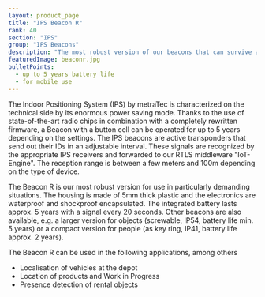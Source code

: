 ```yaml
---
layout: product_page
title: "IPS Beacon R"
rank: 40
section: "IPS"
group: "IPS Beacons"
description: "The most robust version of our beacons that can survive almost anything."
featuredImage: beaconr.jpg
bulletPoints:
  - up to 5 years battery life
  - for mobile use
---
```

The Indoor Positioning System (IPS) by metraTec is characterized on the technical side by its enormous power saving mode. Thanks to the use of state-of-the-art radio chips in combination with a completely rewritten firmware, a Beacon with a button cell can be operated for up to 5 years depending on the settings.
The IPS beacons are active transponders that send out their IDs in an adjustable interval. These signals are recognized by the appropriate IPS receivers and forwarded to our RTLS middleware "IoT-Engine". The reception range is between a few meters and 100m depending on the type of device.

The Beacon R is our most robust version for use in particularly demanding situations. The housing is made of 5mm thick plastic and the electronics are waterproof and shockproof encapsulated. The integrated battery lasts approx. 5 years with a signal every 20 seconds. Other beacons are also available, e.g. a larger version for objects (screwable, IP54, battery life min. 5 years) or a compact version for people (as key ring, IP41, battery life approx. 2 years).

The Beacon R can be used in the following applications, among others

* Localisation of vehicles at the depot
* Location of products and Work in Progress
* Presence detection of rental objects
